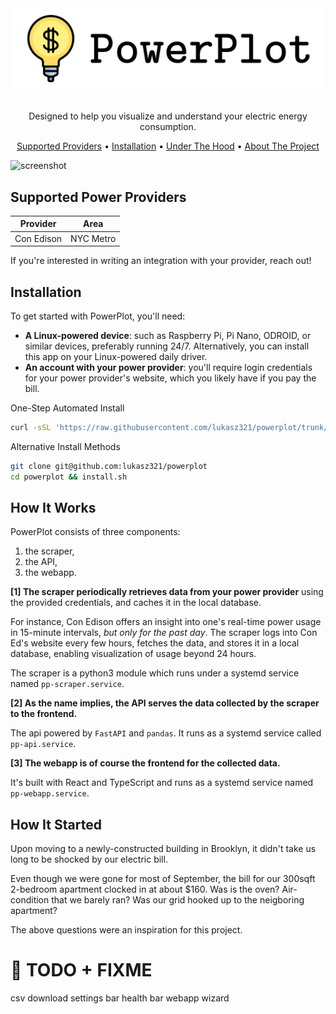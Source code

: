 
<!-- LOGO -->
<br />
<h1>
<p align="center">
  <img src="img/logo.png" alt="logo" width="600" >
</h1>
  <p align="center">
    Designed to help you visualize and understand your electric energy consumption.
    <br />
    </p>
</p>
<p align="center">
  <a href="#supported-power-providers">Supported Providers</a> •
  <a href="#installation">Installation</a> •
  <a href="#how-it-works">Under The Hood</a> •
  <a href="#how-it-started">About The Project</a>
</p>  

<p align="center">
  
![screenshot](img/clip.gif)
</p>                                                                                                                             

## Supported Power Providers
| Provider | Area                                              |
|------------|-------------------------------------------------|
| Con Edison   | NYC Metro |

If you're interested in writing an integration with your provider, reach out!

## Installation
To get started with PowerPlot, you'll need:

- **A Linux-powered device**: such as Raspberry Pi, Pi Nano, ODROID, or similar devices, preferably running 24/7. Alternatively, you can install this app on your Linux-powered daily driver.
- **An account with your power provider**: you'll require login credentials for your power provider's website, which you likely have if you pay the bill.


One-Step Automated Install
```sh
curl -sSL 'https://raw.githubusercontent.com/lukasz321/powerplot/trunk/install.sh' | bash
```

Alternative Install Methods
```sh
git clone git@github.com:lukasz321/powerplot
cd powerplot && install.sh
```

## How It Works

PowerPlot consists of three components: 
1. the scraper, 
2. the API, 
3. the webapp.

**[1] The scraper periodically retrieves data from your power provider** using the provided credentials, and caches it in the local database. 

For instance, Con Edison offers an insight into one's real-time power usage in 15-minute intervals, *but only for the past day*. The scraper logs into Con Ed's website every few hours, fetches the data, and stores it in a local database, enabling visualization of usage beyond 24 hours.

The scraper is a python3 module which runs under a systemd service named `pp-scraper.service`.


**[2] As the name implies, the API serves the data collected by the scraper to the frontend.**

The api powered by `FastAPI` and `pandas`. It runs as a systemd service called `pp-api.service`.


**[3] The webapp is of course the frontend for the collected data.**

It's built with React and TypeScript and runs as a systemd service named `pp-webapp.service`.

## How It Started
Upon moving to a newly-constructed building in Brooklyn, it didn't take us long to be shocked by our electric bill.

Even though we were gone for most of September, the bill for our 300sqft 2-bedroom apartment clocked in at about $160. Was is the oven? Air-condition that we barely ran? Was our grid hooked up to the neigboring apartment?

The above questions were an inspiration for this project.


# :construction: TODO + FIXME
csv download
settings bar
health bar
webapp wizard
